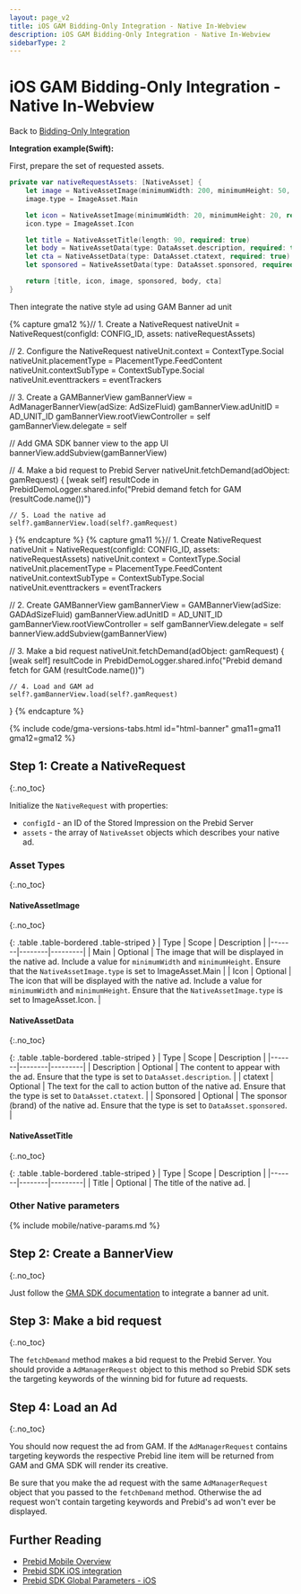 ```yaml
---
layout: page_v2
title: iOS GAM Bidding-Only Integration - Native In-Webview
description: iOS GAM Bidding-Only Integration - Native In-Webview
sidebarType: 2
---
```

<!-- markdownlint-disable-file MD037 -->

# iOS GAM Bidding-Only Integration - Native In-Webview

Back to [Bidding-Only Integration](/prebid-mobile/pbm-api/ios/ios-sdk-integration-gam-original-api.html#adunit-specific-instructions)

**Integration example(Swift):**

First, prepare the set of requested assets.

```swift
private var nativeRequestAssets: [NativeAsset] {
    let image = NativeAssetImage(minimumWidth: 200, minimumHeight: 50, required: true)
    image.type = ImageAsset.Main

    let icon = NativeAssetImage(minimumWidth: 20, minimumHeight: 20, required: true)
    icon.type = ImageAsset.Icon

    let title = NativeAssetTitle(length: 90, required: true)
    let body = NativeAssetData(type: DataAsset.description, required: true)
    let cta = NativeAssetData(type: DataAsset.ctatext, required: true)
    let sponsored = NativeAssetData(type: DataAsset.sponsored, required: true)

    return [title, icon, image, sponsored, body, cta]
}
```

Then integrate the native style ad using GAM Banner ad unit

{% capture gma12 %}// 1. Create a NativeRequest
nativeUnit = NativeRequest(configId: CONFIG_ID, assets: nativeRequestAssets)

// 2. Configure the NativeRequest
nativeUnit.context = ContextType.Social
nativeUnit.placementType = PlacementType.FeedContent
nativeUnit.contextSubType = ContextSubType.Social
nativeUnit.eventtrackers = eventTrackers

// 3. Create a GAMBannerView
gamBannerView = AdManagerBannerView(adSize: AdSizeFluid)
gamBannerView.adUnitID = AD_UNIT_ID
gamBannerView.rootViewController = self
gamBannerView.delegate = self

// Add GMA SDK banner view to the app UI
bannerView.addSubview(gamBannerView)

// 4. Make a bid request to Prebid Server
nativeUnit.fetchDemand(adObject: gamRequest) { [weak self] resultCode in
    PrebidDemoLogger.shared.info("Prebid demand fetch for GAM \(resultCode.name())")
    
    // 5. Load the native ad
    self?.gamBannerView.load(self?.gamRequest)
}
{% endcapture %}
{% capture gma11 %}// 1. Create NativeRequest
nativeUnit = NativeRequest(configId: CONFIG_ID, assets: nativeRequestAssets)
nativeUnit.context = ContextType.Social
nativeUnit.placementType = PlacementType.FeedContent
nativeUnit.contextSubType = ContextSubType.Social
nativeUnit.eventtrackers = eventTrackers

// 2. Create GAMBannerView
gamBannerView = GAMBannerView(adSize: GADAdSizeFluid)
gamBannerView.adUnitID = AD_UNIT_ID
gamBannerView.rootViewController = self
gamBannerView.delegate = self
bannerView.addSubview(gamBannerView)

// 3. Make a bid request
nativeUnit.fetchDemand(adObject: gamRequest) { [weak self] resultCode in
    PrebidDemoLogger.shared.info("Prebid demand fetch for GAM \(resultCode.name())")

    // 4. Load and GAM ad
    self?.gamBannerView.load(self?.gamRequest)
}
{% endcapture %}

{% include code/gma-versions-tabs.html id="html-banner" gma11=gma11 gma12=gma12 %}

## Step 1: Create a NativeRequest
{:.no_toc}

Initialize the `NativeRequest` with properties:

- `configId` - an ID of the Stored Impression on the Prebid Server
- `assets` - the array of `NativeAsset` objects which describes your native ad.

### Asset Types
{:.no_toc}

#### NativeAssetImage
{:.no_toc}

{: .table .table-bordered .table-striped }
| Type | Scope | Description |
|-------|--------|---------|
| Main | Optional | The image that will be displayed in the native ad. Include a value for `minimumWidth` and `minimumHeight`. Ensure that the `NativeAssetImage.type` is set to ImageAsset.Main |
| Icon | Optional | The icon that will be displayed with the native ad. Include a value for `minimumWidth` and `minimumHeight`. Ensure that the `NativeAssetImage.type` is set to ImageAsset.Icon. |

#### NativeAssetData
{:.no_toc}

{: .table .table-bordered .table-striped }
| Type | Scope | Description |
|-------|--------|---------|
| Description | Optional | The content to appear with the ad. Ensure that the type is set to `DataAsset.description`. |
| ctatext | Optional | The text for the call to action button of the native ad. Ensure that the type is set to `DataAsset.ctatext`. |
| Sponsored | Optional | The sponsor (brand) of the native ad. Ensure that the type is set to `DataAsset.sponsored`. |

#### NativeAssetTitle
{:.no_toc}

{: .table .table-bordered .table-striped }
| Type | Scope | Description |
|-------|--------|---------|
| Title | Optional | The title of the native ad. |

### Other Native parameters

{% include mobile/native-params.md %}

## Step 2: Create a BannerView
{:.no_toc}

Just follow the [GMA SDK documentation](https://developers.google.com/ad-manager/mobile-ads-sdk/ios/banner) to integrate a banner ad unit.

## Step 3: Make a bid request
{:.no_toc}

The `fetchDemand` method makes a bid request to the Prebid Server. You should provide a `AdManagerRequest` object to this method so Prebid SDK sets the targeting keywords of the winning bid for future ad requests.

## Step 4: Load an Ad
{:.no_toc}

You should now request the ad from GAM. If the `AdManagerRequest` contains targeting keywords the respective Prebid line item will be returned from GAM and GMA SDK will render its creative.

Be sure that you make the ad request with the same `AdManagerRequest` object that you passed to the `fetchDemand` method. Otherwise the ad request won't contain targeting keywords and Prebid's ad won't ever be displayed.

## Further Reading

- [Prebid Mobile Overview](/prebid-mobile/prebid-mobile.html)
- [Prebid SDK iOS integration](/prebid-mobile/pbm-api/ios/code-integration-ios.html)
- [Prebid SDK Global Parameters - iOS](/prebid-mobile/pbm-api/ios/pbm-targeting-ios.html)
